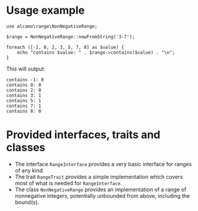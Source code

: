 # Usage example

~~~
use alcamo\range\NonNegativeRange;

$range = NonNegativeRange::newFromString('3-7');

foreach ([-1, 0, 2, 3, 5, 7, 8] as $value) {
    echo "contains $value: " . $range->contains($value) . "\n";
}
~~~

This will output:

~~~
contains -1: 0
contains 0: 0
contains 2: 0
contains 3: 1
contains 5: 1
contains 7: 1
contains 8: 0
~~~

# Provided interfaces, traits and classes

* The interface `RangeInterface` provides a very basic interface for
  ranges of any kind.
* The trait `RangeTrait` provides a simple implementation which covers
  most of what is needed for `RangeInterface`.
* The class `NonNegativeRange` provides an implementation of a range
  of nonnegative integers, potentially unbounded from above, including
  the bound(s).
